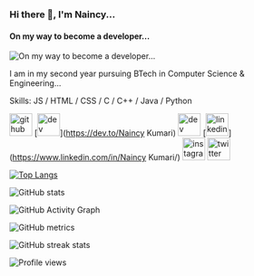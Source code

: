 ### Hi there 👋, **I'm Naincy...**
#### **On my way to become a developer...**
![**On my way to become a developer...**](<img align="right" height="400" width="400" alt="" src="https://camo.githubusercontent.com/f9a322c724f1cbb47a2bbb5407a1abbd9b1f2a7481f0fce08bd177b59719e1b9/68747470733a2f2f6f63746f6465782e6769746875622e636f6d2f696d616765732f68756c615f6c6f6f705f6f63746f64657830332e676966" />)

I am in my second year pursuing BTech in Computer Science & Engineering...

Skills:  JS / HTML / CSS / C / C++ / Java / Python



[<img src='https://cdn.jsdelivr.net/npm/simple-icons@3.0.1/icons/github.svg' alt='github' height='40'>](https://github.com/Naincy04)  [<img src='https://cdn.jsdelivr.net/npm/simple-icons@3.0.1/icons/dev-dot-to.svg' alt='dev' height='40'>](https://dev.to/Naincy Kumari)  [<img src='https://cdn.jsdelivr.net/npm/simple-icons@3.0.1/icons/hashnode.svg' alt='dev' height='40'>](https://blogs27.hashnode.dev/)  [<img src='https://cdn.jsdelivr.net/npm/simple-icons@3.0.1/icons/linkedin.svg' alt='linkedin' height='40'>](https://www.linkedin.com/in/Naincy Kumari/)  [<img src='https://cdn.jsdelivr.net/npm/simple-icons@3.0.1/icons/instagram.svg' alt='instagram' height='40'>](https://www.instagram.com/naincy_2702/)  [<img src='https://cdn.jsdelivr.net/npm/simple-icons@3.0.1/icons/twitter.svg' alt='twitter' height='40'>](https://twitter.com/@ItsNaincy)  

[![Top Langs](https://github-readme-stats.vercel.app/api/top-langs/?username=Naincy04)](https://github.com/anuraghazra/github-readme-stats)

![GitHub stats](https://github-readme-stats.vercel.app/api?username=Naincy04&show_icons=true)  

![GitHub Activity Graph](https://activity-graph.herokuapp.com/graph?username=Naincy04)  

![GitHub metrics](https://metrics.lecoq.io/Naincy04)  

![GitHub streak stats](https://streak-stats.demolab.com/?user=Naincy04)  

![Profile views](https://gpvc.arturio.dev/Naincy04)  
